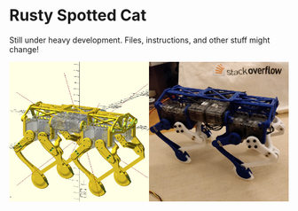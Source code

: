 # Rusty Spotted Cat
<aside class="warning">
Still under heavy development. Files, instructions, and other stuff might change!
</aside>

![Expected vs Real](/expected_vs_real.jpg)
